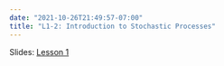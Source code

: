 ```yaml
---
date: "2021-10-26T21:49:57-07:00"
title: "L1-2: Introduction to Stochastic Processes"
---
```



Slides: [Lesson 1](/1_stochastic_processes_2021/1_stochastic_processes_2021.pdf)